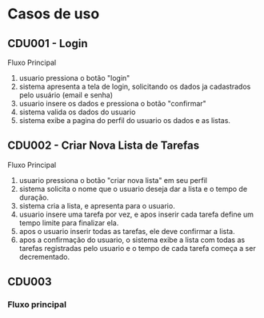 # Casos de uso

## CDU001 - Login
Fluxo Principal
  1. usuario pressiona o botão "login"
  2. sistema apresenta a tela de login, solicitando os dados ja cadastrados pelo usuário (email e senha)
  3. usuario insere os dados e pressiona o botão "confirmar"
  4. sistema valida os dados do usuario
  5. sistema exibe a pagina do perfil do usuario os dados e as listas.
  

## CDU002 - Criar Nova Lista de Tarefas
Fluxo Principal
  1. usuario pressiona o botão "criar nova lista" em seu perfil
  2. sistema solicita o nome que o usuario deseja dar a lista e o tempo de duração.
  3. sistema cria a lista, e apresenta para o usuario.
  4. usuario insere uma tarefa por vez, e apos inserir cada tarefa define um tempo limite para finalizar ela.
  5. apos o usuario inserir todas as tarefas, ele deve confirmar a lista.
  6. apos a confirmação do usuario, o sistema exibe a lista com todas as tarefas registradas pelo usuario e o tempo de cada tarefa começa   a ser decrementado.
  

## CDU003

### Fluxo principal
